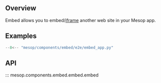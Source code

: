 ## Overview

Embed allows you to embed/[iframe](https://developer.mozilla.org/en-US/docs/Web/HTML/Element/iframe) another web site in your Mesop app.

## Examples

```python
--8<-- "mesop/components/embed/e2e/embed_app.py"
```

## API

::: mesop.components.embed.embed.embed
